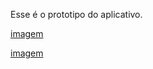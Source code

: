 Esse é o prototipo do aplicativo.

[imagem](https://cdn.discordapp.com/attachments/979147541721518142/986782838772863037/unknown.png)

[imagem](https://cdn.discordapp.com/attachments/979147541721518142/986783343154720798/unknown.png)
